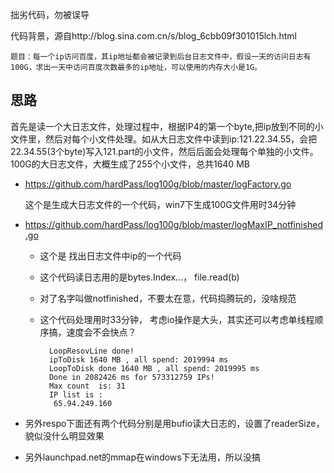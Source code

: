 拙劣代码，勿被误导

代码背景，源自http://blog.sina.com.cn/s/blog_6cbb09f301015lch.html

	题目：每一个ip访问百度，其ip地址都会被记录到后台日志文件中，假设一天的访问日志有100G，求出一天中访问百度次数最多的ip地址，可以使用的内存大小是1G。

## 思路
首先是读一个大日志文件，处理过程中，根据IP4的第一个byte,把ip放到不同的小文件里，然后对每个小文件处理。如从大日志文件中读到ip:121.22.34.55，会把22.34.55(3个byte)写入121.part的小文件，然后后面会处理每个单独的小文件。100G的大日志文件，大概生成了255个小文件，总共1640 MB




* https://github.com/hardPass/log100g/blob/master/logFactory.go

	这个是生成大日志文件的一个代码，win7下生成100G文件用时34分钟


* https://github.com/hardPass/log100g/blob/master/logMaxIP_notfinished.go

	* 这个是 找出日志文件中ip的一个代码
	* 这个代码读日志用的是bytes.Index...， file.read(b)
	* 对了名字叫做notfinished，不要太在意，代码捣腾玩的，没啥规范
	* 这个代码处理用时33分钟， 考虑io操作是大头，其实还可以考虑单线程顺序搞，速度会不会快点？
	
			LoopResovLine done!
			ipToDisk 1640 MB , all spend: 2019994 ms
			LoopToDisk done 1640 MB , all spend: 2019995 ms
			Done in 2082426 ms for 573312759 IPs!
			Max count  is: 31
			IP list is :
			 65.94.249.160




* 另外respo下面还有两个代码分别是用bufio读大日志的，设置了readerSize，貌似没什么明显效果

* 另外launchpad.net的mmap在windows下无法用，所以没搞